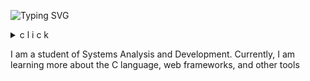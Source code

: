 ![Typing SVG](https://readme-typing-svg.demolab.com?font=Fira+Code&pause=1000&color=EDEDED&random=false&width=435&lines=Hello,+my+name+is+Guilherme!)

<details><summary>c l i c k</summary>
 
```rust
public class Main {
    public static void main(String[] args) {
        System.out.println("Seja Bem-vindo!");
    }
}

```
</details>

<sub><samp><p>I am a student of Systems Analysis and Development. Currently, I am learning more about the C language, web frameworks, and other tools<p></samp></sub>
